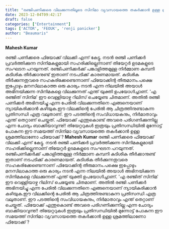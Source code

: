 ```yaml
---
title: "രഞ്ജിപണിക്കരെ വിലക്കുന്നതിലൂടെ സിനിമാ വ്യവസായത്തെ തകർക്കാൻ ഉള്ള ശ്രമത്തിലാണോ ഫിയോക്ക്  ?"
date: 2023-12-04T09:42:17
draft: false
categories: ["Entertainment"]
tags: ['ACTOR', 'FEOUK', 'renji panicker']
author: "Beaumaris"
---
```


<strong>Mahesh Kumar</strong>

രഞ്ജി പണിക്കരെ ഫിയോക്ക് വിലക്കി എന്ന് കേട്ടു. നടന്‍ രഞ്ജി പണിക്കര്‍ പ്രവര്‍ത്തിക്കുന്ന സിനിമകളുമായി സഹരിക്കില്ലെന്നാണ് തിയേറ്റര്‍ ഉടമകളുടെ സംഘടന പറയുന്നത്. രഞ്ജിപണിക്കര്‍ക്ക് പങ്കാളിത്തമുള്ള നിര്‍മ്മാണ കമ്പനി കുടിശിക തീര്‍ക്കാനുണ്ട് ഇതാണ് നടപടിക്ക് കാരണമായത്. കുടിശിക തീര്‍ക്കുന്നതുവരെ സഹകരിക്കേണ്ടെന്നാണ് ഫിയോക്കിന്റ തീരുമാനം.പക്ഷെ ഇപ്പോഴും മനസിലാകാത്ത ഒരു കാര്യം നടൻ എന്ന നിലയിൽ അയാൾ അഭിനയിക്കുന്ന സിനിമകളെ വിലക്കുന്നത് എന്ത് യുക്തി ഉപയോഗിച്ചാണ്. 'എ രഞ്ജിത് സിനിമ' ഈ വെള്ളിയാഴ്ച റിലിസ് ചെയ്യേണ്ട ചിതമാണ്. അതിൽ രഞ്ജി പണിക്കർ അഭിനയിച്ചു എന്ന പേരിൽ വിലക്കുന്നതിനെ എങ്ങനെയാണ് ന്യായികരിക്കാൻ കഴിയുക.ഈ വിലക്കിന്റെ പേരിൽ ആ ചിത്രത്തിനുണ്ടാകുന്ന പ്രതിസന്ധി എത്ര വലുതാണ്. ഈ പടത്തിന്റെ സംവിധായകനും, നിർമാതാവും എന്ത് തെറ്റാണ് ചെയ്തത്. ഫിയോക്ക് എന്തുകൊണ്ട് അവരെ പരിഗണിക്കുന്നില്ല എന്ന ചോദ്യം ബാക്കിയാവുന്നു!! തിയേറ്ററുകൾ ഇത്രയും പ്രതിസന്ധിയിൽ മുന്നോട്ട് പോകുന്ന ഈ സമയത്ത് സിനിമാ വ്യവസായത്തെ തകർക്കാൻ ഉള്ള ശ്രമത്തിലാണോ ഫിയോക്ക് ?
**Mahesh Kumar** രഞ്ജി പണിക്കരെ ഫിയോക്ക് വിലക്കി എന്ന് കേട്ടു. നടന്‍ രഞ്ജി പണിക്കര്‍ പ്രവര്‍ത്തിക്കുന്ന സിനിമകളുമായി സഹരിക്കില്ലെന്നാണ് തിയേറ്റര്‍ ഉടമകളുടെ സംഘടന പറയുന്നത്. രഞ്ജിപണിക്കര്‍ക്ക് പങ്കാളിത്തമുള്ള നിര്‍മ്മാണ കമ്പനി കുടിശിക തീര്‍ക്കാനുണ്ട് ഇതാണ് നടപടിക്ക് കാരണമായത്. കുടിശിക തീര്‍ക്കുന്നതുവരെ സഹകരിക്കേണ്ടെന്നാണ് ഫിയോക്കിന്റ തീരുമാനം.പക്ഷെ ഇപ്പോഴും മനസിലാകാത്ത ഒരു കാര്യം നടൻ എന്ന നിലയിൽ അയാൾ അഭിനയിക്കുന്ന സിനിമകളെ വിലക്കുന്നത് എന്ത് യുക്തി ഉപയോഗിച്ചാണ്. 'എ രഞ്ജിത് സിനിമ' ഈ വെള്ളിയാഴ്ച റിലിസ് ചെയ്യേണ്ട ചിതമാണ്. അതിൽ രഞ്ജി പണിക്കർ അഭിനയിച്ചു എന്ന പേരിൽ വിലക്കുന്നതിനെ എങ്ങനെയാണ് ന്യായികരിക്കാൻ കഴിയുക.ഈ വിലക്കിന്റെ പേരിൽ ആ ചിത്രത്തിനുണ്ടാകുന്ന പ്രതിസന്ധി എത്ര വലുതാണ്. ഈ പടത്തിന്റെ സംവിധായകനും, നിർമാതാവും എന്ത് തെറ്റാണ് ചെയ്തത്. ഫിയോക്ക് എന്തുകൊണ്ട് അവരെ പരിഗണിക്കുന്നില്ല എന്ന ചോദ്യം ബാക്കിയാവുന്നു!! തിയേറ്ററുകൾ ഇത്രയും പ്രതിസന്ധിയിൽ മുന്നോട്ട് പോകുന്ന ഈ സമയത്ത് സിനിമാ വ്യവസായത്തെ തകർക്കാൻ ഉള്ള ശ്രമത്തിലാണോ ഫിയോക്ക് ?
